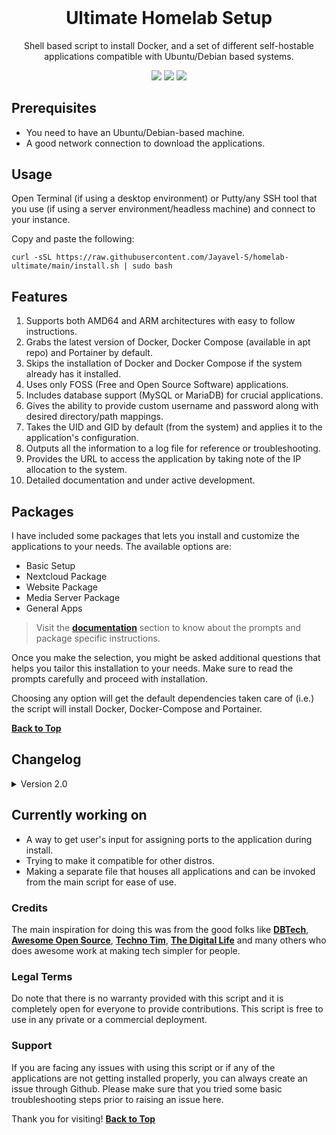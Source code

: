 <h1 align="center" style="margin-top: 0px;">Ultimate Homelab Setup</h1>

<p align="center" >Shell based script to install Docker, and a set of different self-hostable applications compatible with Ubuntu/Debian based systems.</p>

<p align="center">
<img src="https://img.shields.io/badge/Built%20with-%E2%9D%A4-ffffff"> <img src="https://img.shields.io/badge/Powered%20by-Coffee-ffffff"> <img src="https://img.shields.io/badge/License-GPLv3-ffffff">  
</p>

## Prerequisites
  - You need to have an Ubuntu/Debian-based machine.
  - A good network connection to download the applications.
 
## Usage

Open Terminal (if using a desktop environment) or Putty/any SSH tool that you use (if using a server environment/headless machine) and connect to your instance. 

Copy and paste the following:

```
curl -sSL https://raw.githubusercontent.com/Jayavel-S/homelab-ultimate/main/install.sh | sudo bash
```

## Features

1. Supports both AMD64 and ARM architectures with easy to follow instructions.
2. Grabs the latest version of Docker, Docker Compose (available in apt repo) and Portainer by default.
3. Skips the installation of Docker and Docker Compose if the system already has it installed.
4. Uses only FOSS (Free and Open Source Software) applications.
5. Includes database support (MySQL or MariaDB) for crucial applications.
6. Gives the ability to provide custom username and password along with desired directory/path mappings.
7. Takes the UID and GID by default (from the system) and applies it to the application's configuration.
8. Outputs all the information to a log file for reference or troubleshooting.
9. Provides the URL to access the application by taking note of the IP allocation to the system.
10. Detailed documentation and under active development.

## Packages

I have included some packages that lets you install and customize the applications to your needs. The available options are:

- Basic Setup
- Nextcloud Package
- Website Package
- Media Server Package
- General Apps

>Visit the **[documentation](https://github.com/Jayavel-S/homelab-ultimate/blob/main/docs/README.md)** section to know about the prompts and package specific instructions.

Once you make the selection, you might be asked additional questions that helps you tailor this installation to your needs. Make sure to read the prompts carefully and proceed with installation.

Choosing any option will get the default dependencies taken care of (i.e.) the script will install Docker, Docker-Compose and Portainer.

**[Back to Top](#ultimate-homelab-setup)**

## Changelog

<details><summary>Version 2.0</summary>
<p>

   - Added UI like support for getting user inputs using Whiptail.
   - Users can now just select the apps they want installed from the check list displayed.
   - Added Portainer check to see if Portainer is already installed.
   - Provided a selection menu for users to choose if they want to install Portainer or not.
   - Fixed the spinner! (previous version sometimes ended abruptly in some devices).

</p>
</details>

## Currently working on

   - A way to get user's input for assigning ports to the application during install.
   - Trying to make it compatible for other distros.
   - Making a separate file that houses all applications and can be invoked from the main script for ease of use.

### Credits
The main inspiration for doing this was from the good folks like **[DBTech](https://www.youtube.com/c/DBTechYT)**, **[Awesome Open Source](https://www.youtube.com/c/AwesomeOpenSource)**, **[Techno Tim](https://www.youtube.com/c/TechnoTimLive)**, **[The Digital Life](https://www.youtube.com/c/TheDigitalLifeTech)** and many others who does awesome work at making tech simpler for people. 

### Legal Terms

Do note that there is no warranty provided with this script and it is completely open for everyone to provide contributions. This script is free to use in any private or a commercial deployment.

### Support

If you are facing any issues with using this script or if any of the applications are not getting installed properly, you can always create an issue through Github. Please make sure that you tried some basic troubleshooting steps prior to raising an issue here.


Thank you for visiting! 
**[Back to Top](#ultimate-homelab-setup)**
